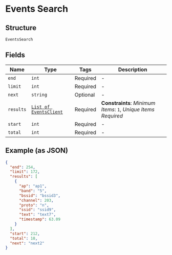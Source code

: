 
# Events Search

## Structure

`EventsSearch`

## Fields

| Name | Type | Tags | Description |
|  --- | --- | --- | --- |
| `end` | `int` | Required | - |
| `limit` | `int` | Required | - |
| `next` | `string` | Optional | - |
| `results` | [`List of EventsClient`](../../doc/models/events-client.md) | Required | **Constraints**: *Minimum Items*: `1`, *Unique Items Required* |
| `start` | `int` | Required | - |
| `total` | `int` | Required | - |

## Example (as JSON)

```json
{
  "end": 254,
  "limit": 172,
  "results": [
    {
      "ap": "ap1",
      "band": "5",
      "bssid": "bssid3",
      "channel": 203,
      "proto": "n",
      "ssid": "ssid9",
      "text": "text7",
      "timestamp": 63.09
    }
  ],
  "start": 212,
  "total": 10,
  "next": "next2"
}
```

